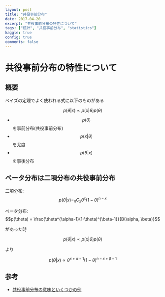 ```yaml
---
layout: post
title: "共役事前分布"
date: 2017-04-20
excerpt: "共役事前分布の特性について"
tags: ["統計", "共役事前分布", "statistics"]
kaggle: true
config: true
comments: false
---
```


# 共役事前分布の特性について

## 概要

ベイズの定理でよく使われる式に以下のものがある  

$$
p(\theta|x) \propto p(x|\theta) p(\theta)
$$

 - $$p(\theta)$$を事前分布(共役事前分布)
 - $$p(x|\theta)$$を尤度
 - $$p(\theta|x)$$を事後分布

## ベータ分布は二項分布の共役事前分布

二項分布: $$p(\theta|x) = _nC_x \theta^x(1-\theta)^{n-x}$$  

ベータ分布: $$p(\theta) = \frac{\theta^{\alpha-1}(1-\theta)^{\beta-1}}{B(\alpha, \beta)}$$  

があった時  

$$
p(\theta|x) \propto p(x|\theta)p(\theta)
$$

より

$$
p(\theta|x) \propto \theta^{x+\alpha-1} (1-\theta)^{n-x+\beta-1}
$$

## 参考
 - [共役事前分布の意味といくつかの例](https://mathwords.net/kyoyakujizen)

